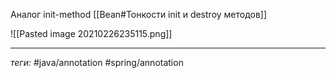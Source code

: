 Аналог init-method [[Bean#Тонкости init и destroy методов]]

![[Pasted image 20210226235115.png]]

---
*теги:* #java/annotation  #spring/annotation 